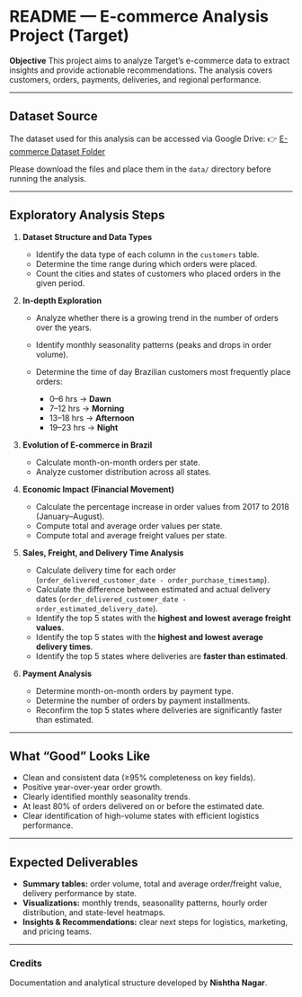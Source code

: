 # README — E-commerce Analysis Project (Target)

**Objective**
This project aims to analyze Target’s e-commerce data to extract insights and provide actionable recommendations. The analysis covers customers, orders, payments, deliveries, and regional performance.

---

## Dataset Source

The dataset used for this analysis can be accessed via Google Drive:
👉 [E-commerce Dataset Folder](https://drive.google.com/drive/folders/1K2uTG0kpPqZ65PhVhQNTFgyfEqES_dWt)

Please download the files and place them in the `data/` directory before running the analysis.

---

## Exploratory Analysis Steps

1. **Dataset Structure and Data Types**

   * Identify the data type of each column in the `customers` table.
   * Determine the time range during which orders were placed.
   * Count the cities and states of customers who placed orders in the given period.

2. **In-depth Exploration**

   * Analyze whether there is a growing trend in the number of orders over the years.
   * Identify monthly seasonality patterns (peaks and drops in order volume).
   * Determine the time of day Brazilian customers most frequently place orders:

     * 0–6 hrs → **Dawn**
     * 7–12 hrs → **Morning**
     * 13–18 hrs → **Afternoon**
     * 19–23 hrs → **Night**

3. **Evolution of E-commerce in Brazil**

   * Calculate month-on-month orders per state.
   * Analyze customer distribution across all states.

4. **Economic Impact (Financial Movement)**

   * Calculate the percentage increase in order values from 2017 to 2018 (January–August).
   * Compute total and average order values per state.
   * Compute total and average freight values per state.

5. **Sales, Freight, and Delivery Time Analysis**

   * Calculate delivery time for each order (`order_delivered_customer_date - order_purchase_timestamp`).
   * Calculate the difference between estimated and actual delivery dates (`order_delivered_customer_date - order_estimated_delivery_date`).
   * Identify the top 5 states with the **highest and lowest average freight values**.
   * Identify the top 5 states with the **highest and lowest average delivery times**.
   * Identify the top 5 states where deliveries are **faster than estimated**.

6. **Payment Analysis**

   * Determine month-on-month orders by payment type.
   * Determine the number of orders by payment installments.
   * Reconfirm the top 5 states where deliveries are significantly faster than estimated.

---

## What “Good” Looks Like

* Clean and consistent data (≥95% completeness on key fields).
* Positive year-over-year order growth.
* Clearly identified monthly seasonality trends.
* At least 80% of orders delivered on or before the estimated date.
* Clear identification of high-volume states with efficient logistics performance.

---

## Expected Deliverables

* **Summary tables:** order volume, total and average order/freight value, delivery performance by state.
* **Visualizations:** monthly trends, seasonality patterns, hourly order distribution, and state-level heatmaps.
* **Insights & Recommendations:** clear next steps for logistics, marketing, and pricing teams.

---

### Credits

Documentation and analytical structure developed by **Nishtha Nagar**.
